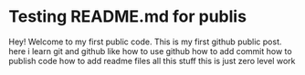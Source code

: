 # Testing README.md for publis

Hey! Welcome to my first public code.
This is my first github public post.
here i learn git and github like
how to use github
how to add commit
how to publish code
how to add readme files all this stuff
this is just zero level work
